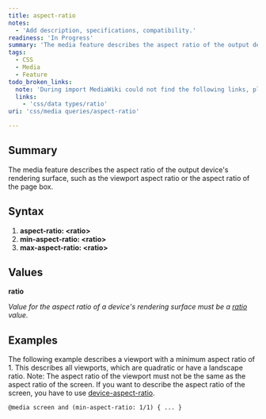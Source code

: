 ```yaml
---
title: aspect-ratio
notes:
  - 'Add description, specifications, compatibility.'
readiness: 'In Progress'
summary: 'The media feature describes the aspect ratio of the output device''s rendering surface, such as the viewport aspect ratio or the aspect ratio of the page box.'
tags:
  - CSS
  - Media
  - Feature
todo_broken_links:
  note: 'During import MediaWiki could not find the following links, please fix and adjust this list.'
  links:
    - 'css/data types/ratio'
uri: 'css/media queries/aspect-ratio'

---
```

## Summary

The media feature describes the aspect ratio of the output device's rendering surface, such as the viewport aspect ratio or the aspect ratio of the page box.

## Syntax

1.  **aspect-ratio: \<ratio\>**
2.  **min-aspect-ratio: \<ratio\>**
3.  **max-aspect-ratio: \<ratio\>**

## Values

**ratio**

*Value for the aspect ratio of a device's rendering surface must be a [ratio](/w/index.php?title=css/data_types/ratio&action=edit&redlink=1) value.*

## Examples

The following example describes a viewport with a minimum aspect ratio of 1. This describes all viewports, which are quadratic or have a landscape ratio. Note: The aspect ratio of the viewport must not be the same as the aspect ratio of the screen. If you want to describe the aspect ratio of the screen, you have to use [device-aspect-ratio](/css/media_queries/device-aspect-ratio).

``` html
@media screen and (min-aspect-ratio: 1/1) { ... }
```

